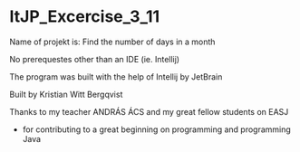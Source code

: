 # ItJP_Excercise_3_11

Name of projekt is: Find the number of days in a month

No prerequestes other than an IDE (ie. Intellij)

The program was built with the help of Intellij by JetBrain

Built by Kristian Witt Bergqvist

Thanks to my teacher ANDRÁS ÁCS and my great fellow students on EASJ
- for contributing to a great beginning on programming and programming Java
